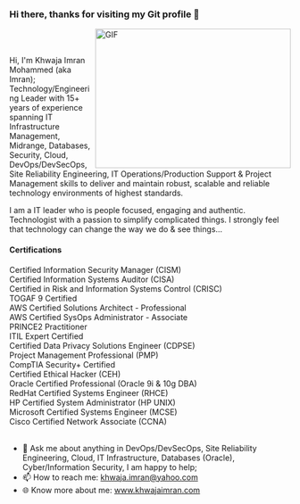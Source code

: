 ### Hi there, thanks for visiting my Git profile 👋
 </a><img align="right" alt="GIF" src="https://camo.githubusercontent.com/992babdffd8c74a1502de375fbdf7e4d54773242/68747470733a2f2f6d656469612e67697068792e636f6d2f6d656469612f53576f536b4e36447854737a71494b4571762f67697068792e676966" width="350" height="250" />
<br/><br/>

Hi, I'm Khwaja Imran Mohammed (aka Imran); Technology/Engineering Leader with 15+ years of experience spanning IT Infrastructure Management, Midrange, Databases, Security, Cloud, DevOps/DevSecOps, Site Reliability Engineering, IT Operations/Production Support & Project Management skills to deliver and maintain robust, scalable and reliable technology environments of highest standards.

I am a IT leader who is people focused, engaging and authentic. Technologist with a passion to simplify complicated things. I strongly feel that technology can change the way we do & see things... <br/>

#### Certifications
Certified Information Security Manager (CISM)<br/>
Certified Information Systems Auditor (CISA)<br/>
Certified in Risk and Information Systems Control (CRISC)<br/>
TOGAF 9 Certified<br/>
AWS Certified Solutions Architect - Professional<br/>
AWS Certified SysOps Administrator - Associate<br/>
PRINCE2 Practitioner<br/>
ITIL Expert Certified<br/>
Certified Data Privacy Solutions Engineer (CDPSE)<br/>
Project Management Professional (PMP)<br/>
CompTIA Security+ Certified<br/>
Certified Ethical Hacker (CEH)<br/>
Oracle Certified Professional (Oracle 9i & 10g DBA)<br/>
RedHat Certified Systems Engineer (RHCE)<br/>
HP Certified System Administrator (HP UNIX)<br/>
Microsoft Certified Systems Engineer (MCSE)<br/>
Cisco Certified Network Associate (CCNA)<br/>
<br/>
- 💬 Ask me about anything in DevOps/DevSecOps, Site Reliability Engineering, Cloud, IT Infrastructure, Databases (Oracle), Cyber/Information Security, I am happy to help;
- 📫 How to reach me: khwaja.imran@yahoo.com
- 🌐 Know more about me: www.khwajaimran.com
